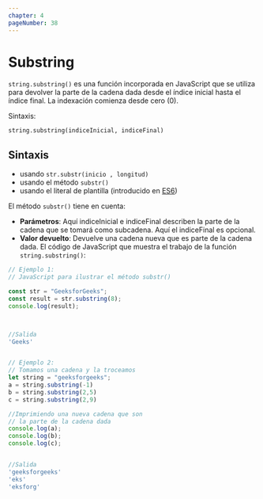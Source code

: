```yaml
---
chapter: 4
pageNumber: 38
---
```

# Substring

`string.substring()` es una función incorporada en JavaScript que se utiliza para devolver la parte de la cadena dada desde el índice inicial hasta el índice final. La indexación comienza desde cero (0).

Sintaxis:

`string.substring(indiceInicial, indiceFinal)`

## Sintaxis

* usando `str.substr(inicio , longitud)`
* usando el método `substr()`
* usando el literal de plantilla (introducido en [ES6](../es6-concepts/template-literals.md))

El método `substr()` tiene en cuenta:

* **Parámetros**: Aquí indiceInicial e indiceFinal describen la parte de la cadena que se tomará como subcadena. Aquí el indiceFinal es opcional.
* **Valor devuelto**: Devuelve una cadena nueva que es parte de la cadena dada. El código de JavaScript que muestra el trabajo de la función `string.substring()`:

```javascript
// Ejemplo 1:
// JavaScript para ilustrar el método substr()

const str = "GeeksforGeeks";
const result = str.substring(8);
console.log(result);



//Salida
'Geeks'

```

```javascript

// Ejemplo 2: 
// Tomamos una cadena y la troceamos
let string = "geeksforgeeks";
a = string.substring(-1)
b = string.substring(2,5)
c = string.substring(2,9)

//Imprimiendo una nueva cadena que son
// la parte de la cadena dada
console.log(a);
console.log(b);
console.log(c);


//Salida
'geeksforgeeks'
'eks'
'eksforg'
```

